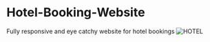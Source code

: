 # Hotel-Booking-Website
Fully responsive and eye catchy website for hotel bookings
![HOTEL](https://github.com/olatunde222/Hotel-Booking-Website/assets/115417709/7044e862-c179-469b-bf68-89fced6602a8)

